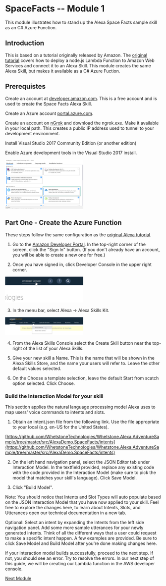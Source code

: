 # SpaceFacts -- Module 1

This module illustrates how to stand up the Alexa Space Facts sample skill as an C# Azure Function.

## Introduction

This is based on a tutorial originally released by Amazon. The [original tutorial](https://developer.amazon.com/alexa-skills-kit/tutorials/fact-skill-1) covers how to deploy a node.js Lambda Function to 
Amazon Web Services and connect it to an Alexa Skill. This module creates the same Alexa Skill, but makes it available as a C# Azure Fuction.

## Prerequistes

Create an account at [developer.amazon.com](https://developer.amazon.com). This is a free account and is used to create the Space Facts Alexa Skill. 

Create an Azure account [portal.azure.com](https://portal.azure.com).

Create an account on [nGrok](https://ngrok.com/) and download the ngrok.exe. Make it available in your local path. This creates a public IP address used to tunnel to your development environment.

Install Visual Studio 2017 Community Edition (or another edition)

Enable Azure development tools in the Visual Studio 2017 install.

 <img src="/docs/images/AzureDevTools.png?raw=true" width="50%">

## Part One - Create the Azure Function 

These steps follow the same configuration as the [original Alexa tutorial](https://developer.amazon.com/alexa-skills-kit/tutorials/fact-skill-1).

1. Go to the [Amazon Developer Portal](https://developer.amazon.com). In the top-right corner of the screen, click the "Sign In" button. (If you don't already have an account, you will be able to create a new one for free.)

2. Once you have signed in, click Developer Console in the upper right corner.

  <img src="/docs/images/AlexaSkillCreate01.png?raw=true" width="50%">

3. In the menu bar, select Alexa -> Alexa Skills Kit.

  <img src="/docs/images/AlexaSkillCreate02.png?raw=true" width="50%">

4. From the Alexa Skills Console select the Create Skill button near the top-right of the list of your Alexa Skills.

5. Give your new skill a Name. This is the name that will be shown in the Alexa Skills Store, and the name your users will refer to. Leave the other default values selected.

6. On the Choose a template selection, leave the default Start from scatch option selected. Click Choose.

### Build the Interaction Model for your skill

This section applies the natural language processing model Alexa uses to map users' voice commands to intents and slots. 

1. Obtain an intent.json file from the following link. Use the file appropriate to your local (e.g. en-US for the United States).

[https://github.com/WhetstoneTechnologies/Whetstone.Alexa.AdventureSample/tree/master/src/AlexaDemo.SpaceFacts/intents](https://github.com/WhetstoneTechnologies/Whetstone.Alexa.AdventureSample/tree/master/src/AlexaDemo.SpaceFacts/intents)

2.  On the left hand navigation panel, select the JSON Editor tab under Interaction Model. In the textfield provided, replace any existing code with the code provided in the Interaction Model (make sure to pick the model that matches your skill's language). Click Save Model.

3. Click "Build Model".

Note: You should notice that Intents and Slot Types will auto populate based on the JSON Interaction Model that you have now applied to your skill. Feel free to explore the changes here, to learn about Intents, Slots, and Utterances open our technical documentation in a new tab.

Optional: Select an intent by expanding the Intents from the left side navigation panel. Add some more sample utterances for your newly generated intents. Think of all the different ways that a user could request to make a specific intent happen. A few examples are provided. Be sure to click Save Model and Build Model after you're done making changes here.

If your interaction model builds successfully, proceed to the next step. If not, you should see an error. Try to resolve the errors. In our next step of this guide, we will be creating our Lambda function in the AWS developer console.

[Next Module](/docs/spacefactstutorial/SpaceFactsTutorial02.md)

